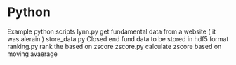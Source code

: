 # Python
Example python scripts
lynn.py get fundamental data from a website (  it was alerain )
store_data.py Closed end fund data to be stored in hdf5 format
ranking.py rank the based on zscore
zscore.py calculate zscore based on moving avaerage 
